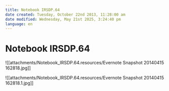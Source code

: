 ```yaml
---
title: Notebook IRSDP.64
date created: Tuesday, October 22nd 2013, 11:28:00 am
date modified: Wednesday, May 21st 2025, 3:24:40 pm
language: en
---
```


# Notebook IRSDP.64

![[attachments/Notebook_IRSDP.64.resources/Evernote Snapshot 20140415 162818.jpg]]

![[attachments/Notebook_IRSDP.64.resources/Evernote Snapshot 20140415 162818.1.jpg]]

